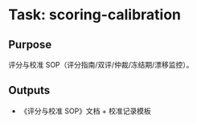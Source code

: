 # Task: scoring-calibration

## Purpose

评分与校准 SOP（评分指南/双评/仲裁/冻结期/漂移监控）。

## Outputs

- 《评分与校准 SOP》文档 + 校准记录模板
